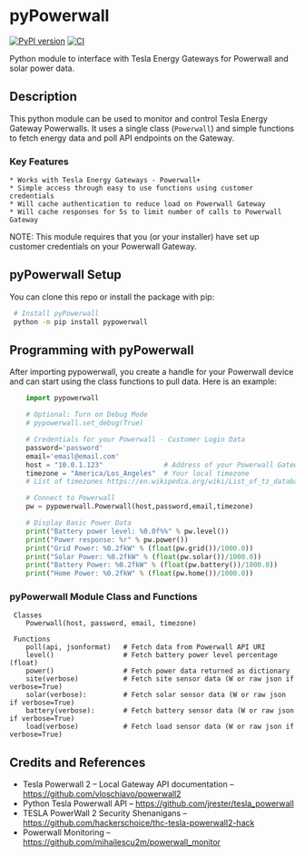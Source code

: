 # pyPowerwall

[![PyPI version](https://badge.fury.io/py/pypowerwall.svg)](https://badge.fury.io/py/pypowerwall)
[![CI](https://github.com/jasonacox/pypowerwall/actions/workflows/test.yml/badge.svg)](https://github.com/jasonacox/pypowerwall/actions/workflows/test.yml)

Python module to interface with Tesla Energy Gateways for Powerwall and solar power data.

## Description

This python module can be used to monitor and control Tesla Energy Gateway Powerwalls. It uses a single class (`Powerwall`) and simple functions to fetch energy data and
poll API endpoints on the Gateway.  

### Key Features

    * Works with Tesla Energy Gateways - Powerwall+ 
    * Simple access through easy to use functions using customer credentials
    * Will cache authentication to reduce load on Powerwall Gateway
    * Will cache responses for 5s to limit number of calls to Powerwall Gateway

NOTE: This module requires that you (or your installer) have set up customer credentials
on your Powerwall Gateway.

## pyPowerwall Setup  

You can clone this repo or install the package with pip:

```bash
 # Install pyPowerwall
 python -m pip install pypowerwall
 ```

## Programming with pyPowerwall

After importing pypowerwall, you create a handle for your Powerwall device and can
start using the class functions to pull data.  Here is an example:

```python
    import pypowerwall

    # Optional: Turn on Debug Mode
    # pypowerwall.set_debug(True)

    # Credentials for your Powerwall - Customer Login Data
    password='password'
    email='email@email.com'
    host = "10.0.1.123"               # Address of your Powerwall Gateway
    timezone = "America/Los_Angeles"  # Your local timezone
    # List of timezones https://en.wikipedia.org/wiki/List_of_tz_database_time_zones 

    # Connect to Powerwall
    pw = pypowerwall.Powerwall(host,password,email,timezone)

    # Display Basic Power Data
    print("Battery power level: %0.0f%%" % pw.level())
    print("Power response: %r" % pw.power())
    print("Grid Power: %0.2fkW" % (float(pw.grid())/1000.0))
    print("Solar Power: %0.2fkW" % (float(pw.solar())/1000.0))
    print("Battery Power: %0.2fkW" % (float(pw.battery())/1000.0))
    print("Home Power: %0.2fkW" % (float(pw.home())/1000.0))

```

### pyPowerwall Module Class and Functions 
```
 Classes
    Powerwall(host, password, email, timezone)

 Functions 
    poll(api, jsonformat)   # Fetch data from Powerwall API URI
    level()                 # Fetch battery power level percentage (float)
    power()                 # Fetch power data returned as dictionary
    site(verbose)           # Fetch site sensor data (W or raw json if verbose=True)
    solar(verbose):         # Fetch solar sensor data (W or raw json if verbose=True)
    battery(verbose):       # Fetch battery sensor data (W or raw json if verbose=True)
    load(verbose)           # Fetch load sensor data (W or raw json if verbose=True)
```

## Credits and References

* Tesla Powerwall 2 – Local Gateway API documentation – https://github.com/vloschiavo/powerwall2
* Python Tesla Powerwall API – https://github.com/jrester/tesla_powerwall
* TESLA PowerWall 2 Security Shenanigans – https://github.com/hackerschoice/thc-tesla-powerwall2-hack
* Powerwall Monitoring – https://github.com/mihailescu2m/powerwall_monitor

